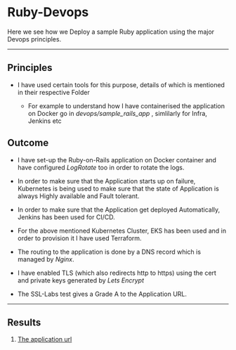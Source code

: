 # Ruby-Devops

Here we see how we Deploy a sample Ruby application using the major Devops principles.  

------------------------------------------------------------------------------------

## Principles

- I have used certain tools for this purpose, details of which is mentioned in their respective Folder 

  - For example to understand how I have containerised the application on Docker go in _devops/sample_rails_app_ , simlilarly for Infra, Jenkins etc

 ## Outcome

- I have set-up the Ruby-on-Rails application on Docker container and have configured _LogRotate_ too in order to rotate the logs.

- In order to make sure that the Application starts up on failure, Kubernetes is being used to make sure that the state of Application is always Highly available and    Fault tolerant.

- In order to make sure that the Application get deployed Automatically, Jenkins has been used for CI/CD. 

- For the above mentioned Kubernetes Cluster, EKS has been used and in order to provision it I have used Terraform.

- The routing to the application is done by a DNS record which is managed by _Nginx_.

- I have enabled TLS (which also redirects http to https) using the cert and private keys generated by _Lets Encrypt_ 

- The SSL-Labs test gives a Grade A to the Application URL.

----------------------------------------------------------------------------------------------------------------------------------------------------------------

## Results 

1. [The application url](https://devops-testcase-2.brandslisten.com/)


